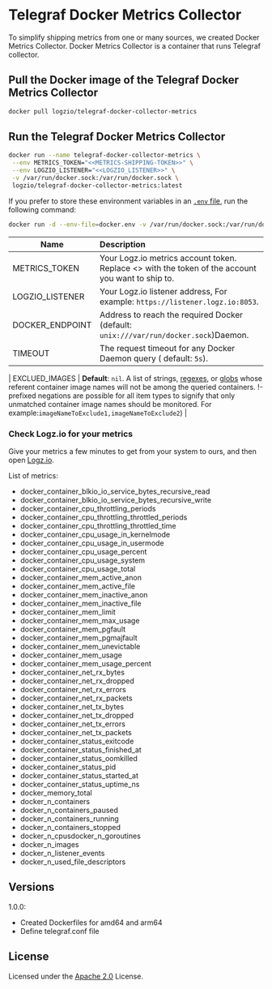 # Telegraf Docker Metrics Collector

To simplify shipping metrics from one or many sources, we created Docker Metrics Collector. Docker Metrics Collector is a container that runs Telegraf collector.

## Pull the Docker image of the Telegraf Docker Metrics Collector

```sh
docker pull logzio/telegraf-docker-collector-metrics
```

## Run the Telegraf Docker Metrics Collector

```sh
docker run --name telegraf-docker-collector-metrics \
 --env METRICS_TOKEN="<<METRICS-SHIPPING-TOKEN>>" \
 --env LOGZIO_LISTENER="<<LOGZIO_LISTENER>>" \
 -v /var/run/docker.sock:/var/run/docker.sock \
 logzio/telegraf-docker-collector-metrics:latest
```

If you prefer to store these environment variables in an [`.env` file](./docker.env), run the following command:

```sh
docker run -d --env-file=docker.env -v /var/run/docker.sock:/var/run/docker.sock logzio/telegraf-docker-collector-metrics:latest
```

| Name            | Description                                                                                                               |
| --------------- | :------------------------------------------------------------------------------------------------------------------------ |
| METRICS_TOKEN   | Your Logz.io metrics account token. Replace <<METRICS-SHIPPING-TOKEN>> with the token of the account you want to ship to. |
| LOGZIO_LISTENER | Your Logz.io listener address, For example: `https://listener.logz.io:8053`.                                              |
| DOCKER_ENDPOINT | Address to reach the required Docker (default: `unix:///var/run/docker.sock`)Daemon.                                      |
| TIMEOUT         | The request timeout for any Docker Daemon query ( default: `5s`).                                                         |

| EXCLUED_IMAGES | **Default**: `nil`. A list of strings, [regexes](https://pkg.go.dev/regexp), or [globs](https://github.com/gobwas/glob) whose referent container image names will not be among the queried containers. !-prefixed negations are possible for all item types to signify that only unmatched container image names should be monitored. For example:`imageNameToExclude1,imageNameToExclude2`) |

### Check Logz.io for your metrics

Give your metrics a few minutes to get from your system to ours,
and then open [Logz.io](https://app.logz.io/#/dashboard/metrics).

List of metrics:

-   docker_container_blkio_io_service_bytes_recursive_read
-   docker_container_blkio_io_service_bytes_recursive_write
-   docker_container_cpu_throttling_periods
-   docker_container_cpu_throttling_throttled_periods
-   docker_container_cpu_throttling_throttled_time
-   docker_container_cpu_usage_in_kernelmode
-   docker_container_cpu_usage_in_usermode
-   docker_container_cpu_usage_percent
-   docker_container_cpu_usage_system
-   docker_container_cpu_usage_total
-   docker_container_mem_active_anon
-   docker_container_mem_active_file
-   docker_container_mem_inactive_anon
-   docker_container_mem_inactive_file
-   docker_container_mem_limit
-   docker_container_mem_max_usage
-   docker_container_mem_pgfault
-   docker_container_mem_pgmajfault
-   docker_container_mem_unevictable
-   docker_container_mem_usage
-   docker_container_mem_usage_percent
-   docker_container_net_rx_bytes
-   docker_container_net_rx_dropped
-   docker_container_net_rx_errors
-   docker_container_net_rx_packets
-   docker_container_net_tx_bytes
-   docker_container_net_tx_dropped
-   docker_container_net_tx_errors
-   docker_container_net_tx_packets
-   docker_container_status_exitcode
-   docker_container_status_finished_at
-   docker_container_status_oomkilled
-   docker_container_status_pid
-   docker_container_status_started_at
-   docker_container_status_uptime_ns
-   docker_memory_total
-   docker_n_containers
-   docker_n_containers_paused
-   docker_n_containers_running
-   docker_n_containers_stopped
-   docker_n_cpusdocker_n_goroutines
-   docker_n_images
-   docker_n_listener_events
-   docker_n_used_file_descriptors

## Versions

1.0.0:

-   Created Dockerfiles for amd64 and arm64
-   Define telegraf.conf file

## License

Licensed under the [Apache 2.0](http://apache.org/licenses/LICENSE-2.0.txt) License.
